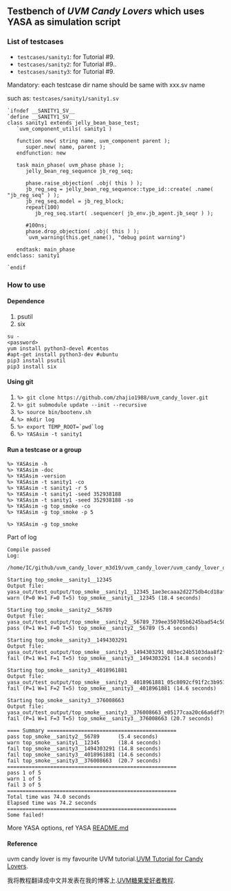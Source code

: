 ## Testbench of *UVM Candy Lovers* which uses YASA as simulation script

### List of testcases
- `testcases/sanity1`: for Tutorial #9.
- `testcases/sanity2`: for Tutorial #9..
- `testcases/sanity3`: for Tutorial #9.

Mandatory: each testcase dir name should be same with xxx.sv name

such as: `testcases/sanity1/sanity1.sv`

```
`ifndef __SANITY1_SV__
`define __SANITY1_SV__
class sanity1 extends jelly_bean_base_test;
   `uvm_component_utils( sanity1 )

   function new( string name, uvm_component parent );
      super.new( name, parent );
   endfunction: new

   task main_phase( uvm_phase phase );
      jelly_bean_reg_sequence jb_reg_seq;

      phase.raise_objection( .obj( this ) );
      jb_reg_seq = jelly_bean_reg_sequence::type_id::create( .name( "jb_reg_seq" ) );
      jb_reg_seq.model = jb_reg_block;
      repeat(100)
         jb_reg_seq.start( .sequencer( jb_env.jb_agent.jb_seqr ) );
      
      #100ns;
      phase.drop_objection( .obj( this ) );
      `uvm_warning(this.get_name(), "debug point warning")
      
   endtask: main_phase
endclass: sanity1

`endif
```
### How to use
#### Dependence

1. psutil
2. six

``` shell
su -
<password>
yum install python3-devel #centos
#apt-get install python3-dev #ubuntu
pip3 install psutil
pip3 install six
```

#### Using git
1. `%> git clone https://github.com/zhajio1988/uvm_candy_lover.git`
2. `%> git submodule update --init --recursive`
3. `%> source bin/bootenv.sh`
4. `%> mkdir log`
5. ``%> export TEMP_ROOT=`pwd`log``
6. `%> YASAsim -t sanity1`

#### Run a testcase or a group
```
%> YASAsim -h    
%> YASAsim -doc 
%> YASAsim -version
%> YASAsim -t sanity1 -co
%> YASAsim -t sanity1 -r 5 
%> YASAsim -t sanity1 -seed 352938188
%> YASAsim -t sanity1 -seed 352938188 -so
%> YASAsim -g top_smoke -co
%> YASAsim -g top_smoke -p 5
```
`%> YASAsim -g top_smoke`

Part of log
```
Compile passed
Log:
    /home/IC/github/uvm_candy_lover_m3d19/uvm_candy_lover/uvm_candy_lover_out/top_smoke/candy_lover/compile.log

Starting top_smoke__sanity1__12345
Output file: yasa_out/test_output/top_smoke__sanity1__12345_1ae3ecaaa2d2275db4cd18af359c46ad39a7cf24/output.txt
warn (P=0 W=1 F=0 T=5) top_smoke__sanity1__12345 (18.4 seconds)

Starting top_smoke__sanity2__56789
Output file: yasa_out/test_output/top_smoke__sanity2__56789_739ee350705b6245bad54c506770c647a283d9e3/output.txt
pass (P=1 W=1 F=0 T=5) top_smoke__sanity2__56789 (5.4 seconds)

Starting top_smoke__sanity3__1494303291
Output file: yasa_out/test_output/top_smoke__sanity3__1494303291_083ec24b5103daa8f2f7b71e6dcdea957b0aae12/output.txt
fail (P=1 W=1 F=1 T=5) top_smoke__sanity3__1494303291 (14.8 seconds)

Starting top_smoke__sanity3__4018961881
Output file: yasa_out/test_output/top_smoke__sanity3__4018961881_05c8092cf91f2c3b951231c31a4c1151507866fd/output.txt
fail (P=1 W=1 F=2 T=5) top_smoke__sanity3__4018961881 (14.6 seconds)

Starting top_smoke__sanity3__376008663
Output file: yasa_out/test_output/top_smoke__sanity3__376008663_e05177caa20c66a6df793653ba83f3f1be33c653/output.txt
fail (P=1 W=1 F=3 T=5) top_smoke__sanity3__376008663 (20.7 seconds)

==== Summary ==========================================
pass top_smoke__sanity2__56789      (5.4 seconds)
warn top_smoke__sanity1__12345      (18.4 seconds)
fail top_smoke__sanity3__1494303291 (14.8 seconds)
fail top_smoke__sanity3__4018961881 (14.6 seconds)
fail top_smoke__sanity3__376008663  (20.7 seconds)
=======================================================
pass 1 of 5
warn 1 of 5
fail 3 of 5
=======================================================
Total time was 74.0 seconds
Elapsed time was 74.2 seconds
=======================================================
Some failed!
```
More YASA options, ref YASA [README.md](https://github.com/zhajio1988/YASA/blob/master/README.md)
#### Reference
uvm candy lover is my favourite UVM tutorial.[UVM Tutorial for Candy Lovers](http://cluelogic.com/).

我将教程翻译成中文并发表在我的博客上.[UVM糖果爱好者教程](https://blog.csdn.net/zhajio/column/info/20484).

